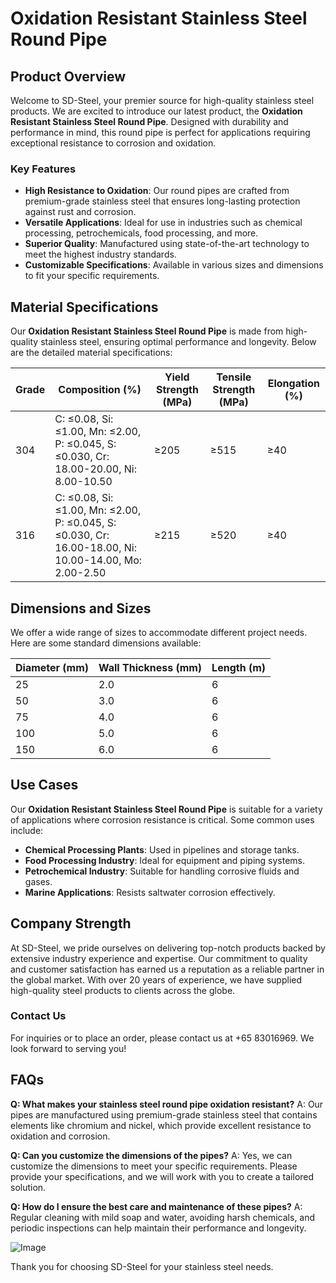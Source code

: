 # Oxidation Resistant Stainless Steel Round Pipe

## Product Overview

Welcome to SD-Steel, your premier source for high-quality stainless steel products. We are excited to introduce our latest product, the **Oxidation Resistant Stainless Steel Round Pipe**. Designed with durability and performance in mind, this round pipe is perfect for applications requiring exceptional resistance to corrosion and oxidation.

### Key Features
- **High Resistance to Oxidation**: Our round pipes are crafted from premium-grade stainless steel that ensures long-lasting protection against rust and corrosion.
- **Versatile Applications**: Ideal for use in industries such as chemical processing, petrochemicals, food processing, and more.
- **Superior Quality**: Manufactured using state-of-the-art technology to meet the highest industry standards.
- **Customizable Specifications**: Available in various sizes and dimensions to fit your specific requirements.

## Material Specifications

Our **Oxidation Resistant Stainless Steel Round Pipe** is made from high-quality stainless steel, ensuring optimal performance and longevity. Below are the detailed material specifications:

| Grade | Composition (%) | Yield Strength (MPa) | Tensile Strength (MPa) | Elongation (%) |
|-------|-----------------|----------------------|------------------------|----------------|
| 304   | C: ≤0.08, Si: ≤1.00, Mn: ≤2.00, P: ≤0.045, S: ≤0.030, Cr: 18.00-20.00, Ni: 8.00-10.50 | ≥205                 | ≥515                   | ≥40            |
| 316   | C: ≤0.08, Si: ≤1.00, Mn: ≤2.00, P: ≤0.045, S: ≤0.030, Cr: 16.00-18.00, Ni: 10.00-14.00, Mo: 2.00-2.50 | ≥215                 | ≥520                   | ≥40            |

## Dimensions and Sizes

We offer a wide range of sizes to accommodate different project needs. Here are some standard dimensions available:

| Diameter (mm) | Wall Thickness (mm) | Length (m) |
|---------------|---------------------|------------|
| 25            | 2.0                 | 6          |
| 50            | 3.0                 | 6          |
| 75            | 4.0                 | 6          |
| 100           | 5.0                 | 6          |
| 150           | 6.0                 | 6          |

## Use Cases

Our **Oxidation Resistant Stainless Steel Round Pipe** is suitable for a variety of applications where corrosion resistance is critical. Some common uses include:

- **Chemical Processing Plants**: Used in pipelines and storage tanks.
- **Food Processing Industry**: Ideal for equipment and piping systems.
- **Petrochemical Industry**: Suitable for handling corrosive fluids and gases.
- **Marine Applications**: Resists saltwater corrosion effectively.

## Company Strength

At SD-Steel, we pride ourselves on delivering top-notch products backed by extensive industry experience and expertise. Our commitment to quality and customer satisfaction has earned us a reputation as a reliable partner in the global market. With over 20 years of experience, we have supplied high-quality steel products to clients across the globe.

### Contact Us
For inquiries or to place an order, please contact us at +65 83016969. We look forward to serving you!

## FAQs

**Q: What makes your stainless steel round pipe oxidation resistant?**
A: Our pipes are manufactured using premium-grade stainless steel that contains elements like chromium and nickel, which provide excellent resistance to oxidation and corrosion.

**Q: Can you customize the dimensions of the pipes?**
A: Yes, we can customize the dimensions to meet your specific requirements. Please provide your specifications, and we will work with you to create a tailored solution.

**Q: How do I ensure the best care and maintenance of these pipes?**
A: Regular cleaning with mild soap and water, avoiding harsh chemicals, and periodic inspections can help maintain their performance and longevity.

![Image](https://github.com/user-attachments/assets/2567258e-e124-4816-932d-1809bd27ef0b)

Thank you for choosing SD-Steel for your stainless steel needs.